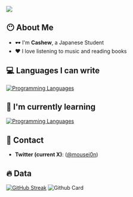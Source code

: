 ![](https://komarev.com/ghpvc/?username=mousei0n)

## 😶 About Me
- 🕶 I'm **Cashew**, a Japanese Student
- ❤ I love listening to music and reading books

## 💻 Languages I can write
[![Programming Languages](https://skillicons.dev/icons?i=html,css,js,go,dart)](https://skillicons.dev)

## 🫥 I'm currently learning
[![Programming Languages](https://skillicons.dev/icons?i=ts,cpp,next,flutter)](https://skillicons.dev)

## 🤝 Contact
- **Twitter (current X)**: ([@mousei0n](https://x.com/intent/follow?screen_name=mousei0n))

## 🔥 Data
[![GitHub Streak](https://streak-stats.demolab.com?user=mousei0n&theme=tokyonight)](https://git.io/streak-stats)
![Github Card](http://github-profile-summary-cards.vercel.app/api/cards/profile-details?username=mousei0n&theme=tokyonight)


